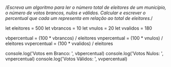 /*Escreva um algoritmo para ler o número total de eleitores de
um município, o número de votos brancos, nulos e válidos. Calcular e escrever
o percentual que cada um representa em relação ao total de eleitores.*/

let eleitores = 500
let vbrancos = 10
let vnulos = 20
let vvalidos = 180

vbpercentual = (100 * vbrancos) / eleitores
vnpercentual = (100 * vnulos) / eleitores
vvpercentual = (100 * vvalidos) / eleitores

console.log('Votos em Branco: ', vbpercentual)
console.log('Votos Nulos: ', vnpercentual)
console.log('Votos Válidos: ', vvpercentual)

